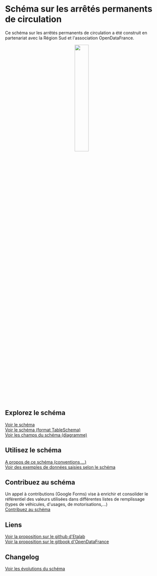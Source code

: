 # Schéma sur les arrêtés permanents de circulation

Ce schéma sur les arrêtés permanents de circulation a été construit en partenariat avec la Région Sud et l'association OpenDataFrance.
<br>
<p align=center>
<img src=https://gblobscdn.gitbook.com/spaces%2F-M8umwbbnQtktzDT0-5_%2Favatar-rectangle-1591200295956.png?alt=media width='30%'>
</p>

## Explorez le schéma
[Voir le schéma](schema.md)  
[Voir le schéma (format TableSchema)](schema.json)  
[Voir les champs du schéma (diagramme)](https://raw.githubusercontent.com/CEREMA/schema-arrete-circulation/master/arrete-permanent-circulation.png) 

## Utilisez le schéma
[A propos de ce schéma (conventions,...)](A-PROPOS.md)  
[Voir des exemples de données saisies selon le schéma](EXEMPLES.md)

## Contribuez au schéma
Un appel à contributions (Google Forms) vise à enrichir et consolider le référentiel des valeurs utilisées dans différentes listes de remplissage (types de véhicules, d'usages, de motorisations,...)  
[Contribuez au schéma](https://forms.gle/vUALzEDQqRsY2NgG9)

## Liens
[Voir la proposition sur le github d'Etalab](https://github.com/etalab/schema.data.gouv.fr/issues/157)  
[Voir la proposition sur le gitbook d'OpenDataFrance](https://opendatafrance.gitbook.io/fablog/territoires/chantiers/partage-des-donnees/standardisation/arretes-de-circulation)  
## Changelog
[Voir les évolutions du schéma](CHANGELOG.md)
